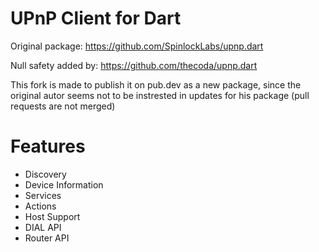 # UPnP Client for Dart
Original package: https://github.com/SpinlockLabs/upnp.dart

Null safety added by: https://github.com/thecoda/upnp.dart

This fork is made to publish it on pub.dev as a new package, since the original autor seems not to be instrested in updates for his package (pull requests are not merged)

# Features

- Discovery
- Device Information
- Services
- Actions
- Host Support
- DIAL API
- Router API
